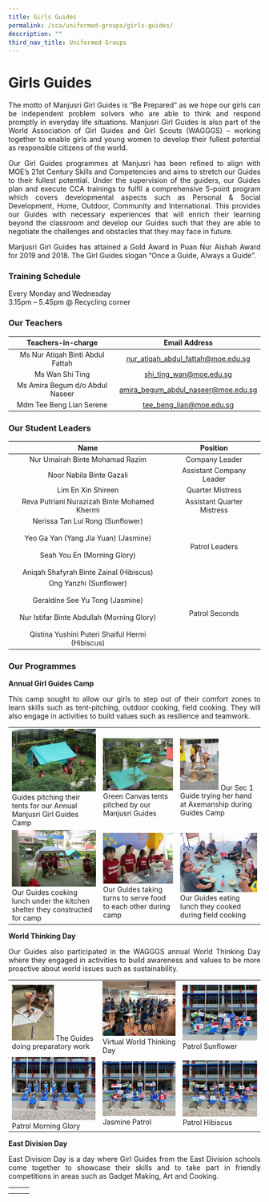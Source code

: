 ```yaml
---
title: Girls Guides
permalink: /cca/uniformed-groups/girls-guides/
description: ""
third_nav_title: Uniformed Groups
---
```

# Girls Guides

<p style="text-align: justify;">The motto of Manjusri Girl Guides is “Be Prepared” as we hope our girls can be independent problem solvers who are able to think and respond promptly in everyday life situations. Manjusri Girl Guides is also part of the World Association of Girl Guides and Girl Scouts (WAGGGS) – working together to enable girls and young women to develop their fullest potential as responsible citizens of the world.</p>

<p style="text-align: justify;">Our Girl Guides programmes at Manjusri has been refined to align with MOE’s 21st Century Skills and Competencies and aims to stretch our Guides to their fullest potential. Under the supervision of the guiders, our Guides plan and execute CCA trainings to fulfil a comprehensive 5-point program which covers developmental aspects such as Personal & Social Development, Home, Outdoor, Community and International. This provides our Guides with necessary experiences that will enrich their learning beyond the classroom and develop our Guides such that they are able to negotiate the challenges and obstacles that they may face in future.  </p>

<p style="text-align: justify;">Manjusri Girl Guides has attained a Gold Award in Puan Nur Aishah Award for 2019 and 2018. The Girl Guides slogan “Once a Guide, Always a Guide”. </p>

### Training Schedule  

Every Monday and Wednesday   
3.15pm – 5.45pm @ Recycling corner

### Our Teachers


| Teachers-in-charge           | Email Address         |
|:----------------:|:---------:|
|  Ms Nur Atiqah Binti Abdul Fattah |   nur_atiqah_abdul_fattah@moe.edu.sg |
|          Ms Wan Shi Ting          |        shi_ting_wan@moe.edu.sg       |
|  Ms Amira Begum d/o Abdul Naseer  |  amira_begum_abdul_naseer@moe.edu.sg |
|      Mdm Tee Beng Lian Serene     |       tee_beng_lian@moe.edu.sg       |

### Our Student Leaders


| Name          | Position              |
|:----------------:|:---------:|
|                                                                Nur Umairah Binte Mohamad Razim                                                                 |        Company Leader       |
|                                                                    Noor Nabila Binte Gazali                                                                    |   Assistant Company Leader  |
|                                                                       Lim En Xin Shireen                                                                       |      Quarter Mistress       |
|                                                           Reva Putriani Nurazizah Binte Mohamed Khermi                                                         | Assistant Quarter Mistress  |
| Nerissa Tan Lui Rong (Sunflower)<br><br>Yeo Ga Yan (Yang Jia Yuan) (Jasmine)<br><br>Seah You En (Morning Glory)<br><br>Aniqah Shafyrah Binte Zainal (Hibiscus)                 |        Patrol Leaders       |
| Ong Yanzhi (Sunflower)<br><br>Geraldine See Yu Tong (Jasmine)<br><br>Nur Istifar Binte Abdullah (Morning Glory)<br><br>Qistina Yushini Puteri Shaiful Hermi (Hibiscus) |        Patrol Seconds       |

### Our Programmes

**Annual Girl Guides Camp**  

<p style="text-align: justify;">This camp sought to allow our girls to step out of their comfort zones to learn skills such as tent-pitching, outdoor cooking, field cooking. They will also engage in activities to build values such as resilience and teamwork.</p>

|   |   |   |
|---|---|---|
|  ![](/images/Cca/Girls%20Guides/Girl%20Guides.jpg)  Guides pitching their tents for our Annual Manjusri Girl Guides Camp | ![](/images/Cca/Girls%20Guides/gg2.jpg) Green Canvas tents pitched by our Manjusri Guides  | <img src="/images/Cca/Girls%20Guides/gg3.jpg" style="width:50%"> Our Sec 1 Guide trying her hand at Axemanship during Guides Camp  |
|  ![](/images/Cca/Girls%20Guides/gg4.png) Our Guides cooking lunch under the kitchen shelter they constructed for camp |   ![](/images/Cca/Girls%20Guides/gg5.png) Our Guides taking turns to serve food to each other during camp|  ![](/images/Cca/Girls%20Guides/gg6.png) Our Guides eating lunch they cooked during field cooking  |

**World Thinking Day**

<p style="text-align: justify;">Our Guides also participated in the WAGGGS annual World Thinking Day where they engaged in activities to build awareness and values to be more proactive about world issues such as sustainability.</p>

|   |   |   |
|---|---|---|
| <img src="/images/Cca/Girls%20Guides/GG%20World1.jpeg" style="width:50%"> The Guides doing preparatory work |   ![](/images/Cca/Girls%20Guides/GG%20World2.jpeg) Virtual World Thinking Day	  |  ![](/images/Cca/Girls%20Guides/GG%20World6.jpeg)  Patrol Sunflower |
|  ![](/images/Cca/Girls%20Guides/GG%20World3.jpeg) Patrol Morning Glory |  ![](/images/Cca/Girls%20Guides/GG%20World4.jpeg) Jasmine Patrol	 |   ![](/images/Cca/Girls%20Guides/GG%20World5.jpeg)  Patrol Hibiscus  |

**East Division Day**

<p style="text-align: justify;">East Division Day is a day where Girl Guides from the East Division schools come together to showcase their skills and to take part in friendly competitions in areas such as Gadget Making, Art and Cooking.</p>


|   |   |   |
|---|---|---|
|   |   |   |
|   |   |   |